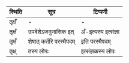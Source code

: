 | स्थिति | सूत्र | टिप्पणी |
| ----- | ------- | ------ |
| तृक्षँ | - | - |
| तृक्षँ | उपदेशेऽजनुनासिक इत् | अँ-इत्यस्य इत्संज्ञा |
| तृक्षँ | शेषात् कर्तरि परस्मैपदम् | इति परस्मैपदम् |
| तृक्ष् | तस्य लोपः | इत्संज्ञकस्य लोपः |
